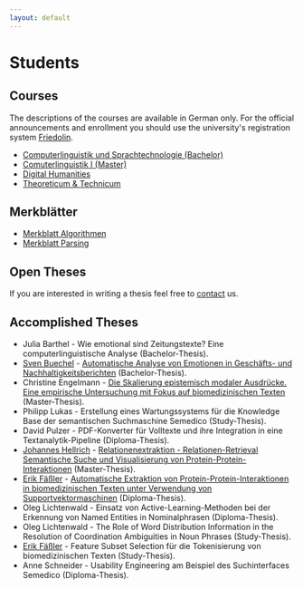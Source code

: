 ```yaml
---
layout: default 
---
```


# Students

## Courses

The descriptions of the courses are available in German only. For the official announcements and enrollment you should use the university's registration system [Friedolin](https://friedolin.uni-jena.de/qisserver/rds?state=user&type=0).

* [Computerlinguistik und Sprachtechnologie (Bachelor)](/Courses/Computerlinguistik+Sprachtechnologie.html)
* [Comuterlinguistik I (Master)](/Courses/Computerlinguistik+1.html)
* [Digital Humanities](/Courses/Digital+Humanities-p-12429.html)
* [Theoreticum & Technicum](/Courses/Theoreticum+_+Technicum-p-444.html)
<!---
* [Computerlinguistik II](/Courses/Computerlinguistik+II-p-7449.html)
--->


## Merkblätter

* [Merkblatt Algorithmen](/downloads/teaching/algorithmen-p-1310.pdf)
* [Merkblatt Parsing](/downloads/teaching/parsing.pdf)

## Open Theses

If you are interested in writing a thesis feel free to [contact](mailto:julielab@listserv.uni-jena.de) us.

## Accomplished Theses

* Julia Barthel - Wie emotional sind Zeitungstexte? Eine computerlinguistische Analyse (Bachelor-Thesis).
* [Sven Buechel](/Staff/Sven+Buechel.html) - [Automatische Analyse von Emotionen in Geschäfts- und Nachhaltigkeitsberichten](/downloads/publications/thesis/BA_Bu%CC%88chel_Emotionsanalyse_2016-02-04.pdf) (Bachelor-Thesis).
* Christine Engelmann - [Die Skalierung epistemisch modaler Ausdrücke. Eine empirische Untersuchung mit Fokus auf biomedizinischen Texten](/downloads/publications/thesis/masterarbeit+engelmann.pdf) (Master-Thesis).
* Philipp Lukas - Erstellung eines Wartungssystems für die Knowledge Base der semantischen Suchmaschine Semedico (Study-Thesis).
* David Pulzer - PDF-Konverter für Volltexte und ihre Integration in eine Textanalytik-Pipeline (Diploma-Thesis).
* [Johannes Hellrich](/Staff/Johannes+Hellrich.html) - [Relationenextraktion - Relationen-Retrieval Semantische Suche und Visualisierung von Protein-Protein-Interaktionen](/downloads/publications/thesis/masterarbeit+hellrich.pdf) (Master-Thesis).
* [Erik Fäßler](/Staff/Erik+Fäßler.html) - [Automatische Extraktion von Protein-Protein-Interaktionen in biomedizinischen Texten unter Verwendung von Supportvektormaschinen](/downloads/publications/thesis/diploma_thesis_faessler.pdf) (Diploma-Thesis).
* Oleg Lichtenwald - Einsatz von Active-Learning-Methoden bei der Erkennung von Named Entities in Nominalphrasen (Diploma-Thesis).
* Oleg Lichtenwald - The Role of Word Distribution Information in the Resolution of Coordination Ambiguities in Noun Phrases (Study-Thesis).
* [Erik Fäßler](/Staff/Erik+Fäßler.html) - Feature Subset Selection für die Tokenisierung von biomedizinischen Texten (Study-Thesis).
* Anne Schneider - Usability Engineering am Beispiel des Suchinterfaces Semedico (Diploma-Thesis).
